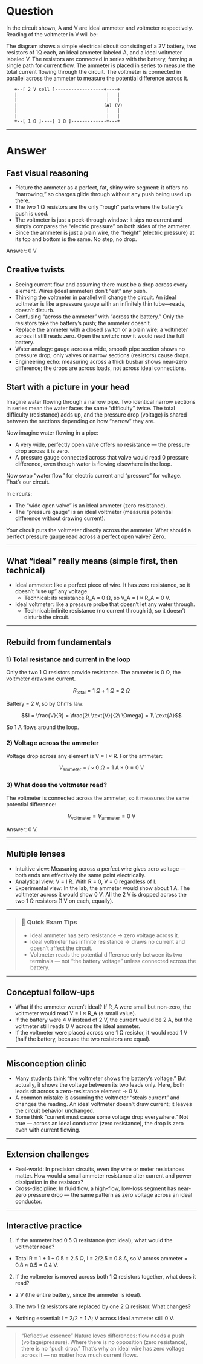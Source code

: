 # Question
In the circuit shown, A and V are ideal ammeter and voltmeter respectively. Reading of the voltmeter in V will be:

The diagram shows a simple electrical circuit consisting of a 2V battery, two resistors of 1Ω each, an ideal ammeter labeled A, and a ideal voltmeter labeled V. The resistors are connected in series with the battery, forming a single path for current flow. The ammeter is placed in series to measure the total current flowing through the circuit. The voltmeter is connected in parallel across the ammeter to measure the potential difference across it.

```
   +--[ 2 V cell ]------------------+----+
   |                                 |   |
   |                                 |   |
   |                                (A) (V)
   |                                 |   |
   |                                 |   |
   +--[ 1 Ω ]----[ 1 Ω ]-------------+---+
```

---
# Answer
## Fast visual reasoning
- Picture the ammeter as a perfect, fat, shiny wire segment: it offers no “narrowing,” so charges glide through without any push being used up there.
- The two 1 Ω resistors are the only “rough” parts where the battery’s push is used.
- The voltmeter is just a peek-through window: it sips no current and simply compares the “electric pressure” on both sides of the ammeter.
- Since the ammeter is just a plain wire, the “height” (electric pressure) at its top and bottom is the same. No step, no drop.

Answer: 0 V

## Creative twists
- Seeing current flow and assuming there must be a drop across every element. Wires (ideal ammeter) don’t “eat” any push.
- Thinking the voltmeter in parallel will change the circuit. An ideal voltmeter is like a pressure gauge with an infinitely thin tube—reads, doesn’t disturb.
- Confusing “across the ammeter” with “across the battery.” Only the resistors take the battery’s push; the ammeter doesn’t.
- Replace the ammeter with a closed switch or a plain wire: a voltmeter across it still reads zero. Open the switch: now it would read the full battery.
- Water analogy: gauge across a wide, smooth pipe section shows no pressure drop; only valves or narrow sections (resistors) cause drops.
- Engineering echo: measuring across a thick busbar shows near-zero difference; the drops are across loads, not across ideal connections.

## Start with a picture in your head
Imagine water flowing through a narrow pipe. Two identical narrow sections in series mean the water faces the same “difficulty” twice. The total difficulty (resistance) adds up, and the pressure drop (voltage) is shared between the sections depending on how “narrow” they are.

Now imagine water flowing in a pipe:
- A very wide, perfectly open valve offers no resistance — the pressure drop across it is zero.
- A pressure gauge connected across that valve would read 0 pressure difference, even though water is flowing elsewhere in the loop.

Now swap “water flow” for electric current and “pressure” for voltage. That’s our circuit.

In circuits:
- The “wide open valve” is an ideal ammeter (zero resistance).
- The “pressure gauge” is an ideal voltmeter (measures potential difference without drawing current).

Your circuit puts the voltmeter directly across the ammeter. What should a perfect pressure gauge read across a perfect open valve? Zero.

---

## What “ideal” really means (simple first, then technical)

- Ideal ammeter: like a perfect piece of wire. It has zero resistance, so it doesn’t “use up” any voltage.
  - Technical: its resistance R_A = 0 Ω, so V_A = I × R_A = 0 V.
- Ideal voltmeter: like a pressure probe that doesn’t let any water through.
  - Technical: infinite resistance (no current through it), so it doesn’t disturb the circuit.

---

## Rebuild from fundamentals

### 1) Total resistance and current in the loop
Only the two 1 Ω resistors provide resistance. The ammeter is 0 Ω, the voltmeter draws no current.

```math
R_{\text{total}} = 1\ \Omega + 1\ \Omega = 2\ \Omega
```

Battery = 2 V, so by Ohm’s law:

```math
I = \frac{V}{R} = \frac{2\ \text{V}}{2\ \Omega} = 1\ \text{A}
```

So 1 A flows around the loop.

### 2) Voltage across the ammeter
Voltage drop across any element is V = I × R. For the ammeter:

```math
V_{\text{ammeter}} = I \times 0\ \Omega = 1\ \text{A} \times 0 = 0\ \text{V}
```

### 3) What does the voltmeter read?
The voltmeter is connected across the ammeter, so it measures the same potential difference:

```math
V_{\text{voltmeter}} = V_{\text{ammeter}} = 0\ \text{V}
```

Answer: 0 V.

---

## Multiple lenses

- Intuitive view: Measuring across a perfect wire gives zero voltage — both ends are effectively the same point electrically.
- Analytical view: V = I R. With R = 0, V = 0 regardless of I.
- Experimental view: In the lab, the ammeter would show about 1 A. The voltmeter across it would show 0 V. All the 2 V is dropped across the two 1 Ω resistors (1 V on each, equally).

---

> ### 🧠 Quick Exam Tips
> - Ideal ammeter has zero resistance → zero voltage across it.
> - Ideal voltmeter has infinite resistance → draws no current and doesn’t affect the circuit.
> - Voltmeter reads the potential difference only between its two terminals — not “the battery voltage” unless connected across the battery.

---

## Conceptual follow-ups

- What if the ammeter weren’t ideal? If R_A were small but non-zero, the voltmeter would read V = I × R_A (a small value).
- If the battery were 4 V instead of 2 V, the current would be 2 A, but the voltmeter still reads 0 V across the ideal ammeter.
- If the voltmeter were placed across one 1 Ω resistor, it would read 1 V (half the battery, because the two resistors are equal).

---

## Misconception clinic

- Many students think “the voltmeter shows the battery’s voltage.” But actually, it shows the voltage between its two leads only. Here, both leads sit across a zero-resistance element → 0 V.
- A common mistake is assuming the voltmeter “steals current” and changes the reading. An ideal voltmeter doesn’t draw current; it leaves the circuit behavior unchanged.
- Some think “current must cause some voltage drop everywhere.” Not true — across an ideal conductor (zero resistance), the drop is zero even with current flowing.

---

## Extension challenges

- Real-world: In precision circuits, even tiny wire or meter resistances matter. How would a small ammeter resistance alter current and power dissipation in the resistors?
- Cross-discipline: In fluid flow, a high-flow, low-loss segment has near-zero pressure drop — the same pattern as zero voltage across an ideal conductor.

---

## Interactive practice

1) If the ammeter had 0.5 Ω resistance (not ideal), what would the voltmeter read?
- Total R = 1 + 1 + 0.5 = 2.5 Ω, I = 2/2.5 = 0.8 A, so V across ammeter = 0.8 × 0.5 = 0.4 V.

2) If the voltmeter is moved across both 1 Ω resistors together, what does it read?
- 2 V (the entire battery, since the ammeter is ideal).

3) The two 1 Ω resistors are replaced by one 2 Ω resistor. What changes?
- Nothing essential: I = 2/2 = 1 A; V across ideal ammeter still 0 V.

---

> “Reflective essence”
> Nature loves differences: flow needs a push (voltage/pressure). Where there is no opposition (zero resistance), there is no “push drop.” That’s why an ideal wire has zero voltage across it — no matter how much current flows.